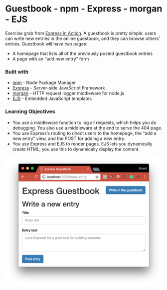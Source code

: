 # Guestbook - npm - Express - morgan - EJS
Exercise grab from [Express in Action](https://livebook.manning.com/#!/book/express-in-action/chapter-3/137).
A guestbook is pretty simple: users can write new entries in the online guestbook, and they can browse others’ entries.
Guestbook will have two pages:
- A homepage that lists all of the previously posted guestbook entries
- A page with an “add new entry” form

### Built with
* [npm](https://www.npmjs.com/) - Node Package Manager
* [Express](https://expressjs.com/) - Server-side JavaScript Framework
* [morgan](https://www.npmjs.com/package/morgan) - HTTP request logger middleware for node.js
* [EJS](https://www.npmjs.com/package/ejs) - Embedded JavaScript templates

### Learning Objectives
- You use a middleware function to log all requests, which helps you do debugging. You also use a middleware at the end to serve the 404 page.
- You use Express’s routing to direct users to the homepage, the “add a new entry” view, and the POST for adding a new entry.
- You use Express and EJS to render pages. EJS lets you dynamically create HTML; you use this to dynamically display the content.

![GuestBook](./guestBook.png)